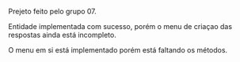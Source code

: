 Prejeto feito pelo grupo 07.

Entidade implementada com sucesso, porém o menu de criaçao das respostas ainda está incompleto.

O menu em si está implementado porém está faltando os métodos.